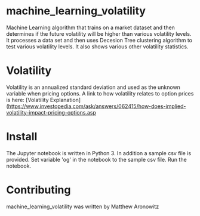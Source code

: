 # machine_learning_volatility
Machine Learning algorithm that trains on a market dataset and then determines if the future volatility will be higher than various volatility levels.   It processes a data set and then uses Decesion Tree clustering algorithm to test various volatility levels.  It also shows various other volatility statistics.   

# Volatility
Volatility is an annualized standard deviation and used as the unknown variable when pricing options. A link to how volatility relates to option prices is here: 
[Volatility Explanation](https://www.investopedia.com/ask/answers/062415/how-does-implied-volatility-impact-pricing-options.asp

# Install
The Jupyter notebook is written in Python 3.  In addition a sample csv file is provided.  Set variable 'og' in the notebook to the sample csv file.  Run the notebook.  

# Contributing
machine_learning_volatility was written by Matthew Aronowitz


